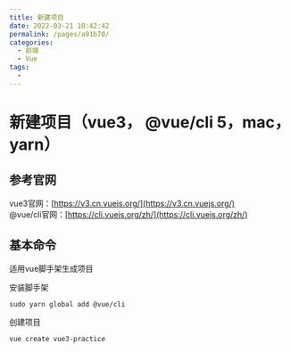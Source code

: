 ```yaml
---
title: 新建项目
date: 2022-03-21 10:42:42
permalink: /pages/a91b70/
categories: 
  - 前端
  - Vue
tags: 
  - 
---
```


# 新建项目（vue3， @vue/cli 5，mac， yarn）

## 参考官网

vue3官网：[https://v3.cn.vuejs.org/](https://v3.cn.vuejs.org/)   
@vue/cli官网：[https://cli.vuejs.org/zh/](https://cli.vuejs.org/zh/)

## 基本命令

适用vue脚手架生成项目

安装脚手架

```shell
sudo yarn global add @vue/cli
```

创建项目

```shell
vue create vue3-practice
```

